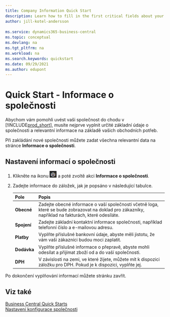 ```yaml
---
title: Company Information Quick Start
description: Learn how to fill in the first critical fields about your company in Business Central by reading this Quick Start article.
author: jill-kotel-andersson

ms.service: dynamics365-business-central
ms.topic: conceptual
ms.devlang: na
ms.tgt_pltfrm: na
ms.workload: na
ms.search.keywords: quickstart
ms.date: 09/29/2021
ms.author: edupont
---
```


# Quick Start - Informace o společnosti

Abychom vám pomohli uvést vaši společnost do chodu v [!INCLUDE[prod_short](includes/prod_short.md)], musíte nejprve vyplnit určité základní údaje o společnosti a relevantní informace na základě vašich obchodních potřeb.

Při zakládání nové společnosti můžete zadat všechna relevantní data na stránce **Informace o společnosti**.

## Nastavení informací o společnosti

1. Klikněte na ikonu ![Ozubeného kolečka k otevření nabídky nastavení](media/ui-experience/settings_icon_small.png) a poté zvoltě akci **Informace o společnosti**.
2. Zadejte informace do záložek, jak je popsáno v následující tabulce.

   | Pole | Popis |
   |-------------|---------------------------------------|  
   | **Obecné** | Zadejte obecné informace o vaší společnosti včetně loga, které se bude zobrazovat na doklad pro zákazníky, například na fakturách, které odesíláte. |
   | **Spojení** | Zadejte základní kontaktní informace společnosti, například telefonní číslo a e-mailovou adresu. |
   | **Platby** | Vyplňte příslušné bankovní údaje, abyste měli jistotu, že vám vaši zákazníci budou moci zaplatit. |
   | **Dodávka** | Vyplňte příslušné informace o přepravě, abyste mohli odesílat a přijímat zboží od a do vaší společnosti. |
   | **DPH** | V závislosti na zemi, ve které žijete, můžete mít k dispozici záložku pro DPH. Pokud je k dispozici, vyplňte jej. |

Po dokončení vyplňování informací můžete stránku zavřít.

## Viz také

[Business Central Quick Starts](quick-start-business-central.md)  
[Nastavení konfigurace společnosti](LocalFunctionality/Italy/how-to-set-up-company-information.md)
